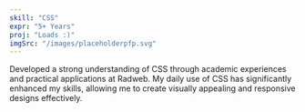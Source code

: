 ```yaml
---
skill: "CSS"
expr: "5+ Years"
proj: "Loads :)"
imgSrc: "/images/placeholderpfp.svg"
---
```


Developed a strong understanding of CSS through academic experiences and practical applications at Radweb. My daily use of CSS has significantly enhanced my skills, allowing me to create visually appealing and responsive designs effectively.